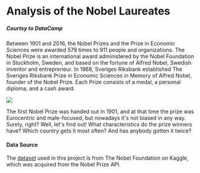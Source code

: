 # Analysis of the Nobel Laureates
##### Courtsy to DataCamp

Between 1901 and 2016, the Nobel Prizes and the Prize in Economic Sciences were awarded 579 times to 911 people and organizations. The Nobel Prize is an international award administered by the Nobel Foundation in Stockholm, Sweden, and based on the fortune of Alfred Nobel, Swedish inventor and entrepreneur. In 1968, Sveriges Riksbank established The Sveriges Riksbank Prize in Economic Sciences in Memory of Alfred Nobel, founder of the Nobel Prize. Each Prize consists of a medal, a personal diploma, and a cash award.

<p><img src="https://amazingwomenrock.com/media/zoo/images/48_Nobel_Prize_Winners_6f68196a54124e9398ca8d4e73e02c13.png"></p>

The first Nobel Prize was handed out in 1901, and at that time the prize was Eurocentric and male-focused, but nowadays it's not biased in any way. Surely, right? Well, let's find out! What characteristics do the prize winners have? Which country gets it most often? And has anybody gotten it twice? 

#### Data Source
The [dataset](https://www.kaggle.com/nobelfoundation/nobel-laureates) used in this project is from The Nobel Foundation on Kaggle, which was acquired from the Nobel Prize API.

